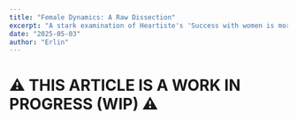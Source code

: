 ```yaml
---
title: "Female Dynamics: A Raw Dissection"
excerpt: "A stark examination of Heartiste's 'Success with women is more disillusioning than failure,' using unfiltered examples to expose the often brutal realities of intergender dynamics and female nature."
date: "2025-05-03"
author: "Erlin"
---
```


# ⚠️ THIS ARTICLE IS A WORK IN PROGRESS (WIP) ⚠️

<!-- ![Coffee Date Facade](/images/women_1.png) -->


<!-- ![The Itch](/images/women_2.png) -->
